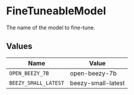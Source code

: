 # FineTuneableModel

The name of the model to fine-tune.


## Values

| Name                 | Value                |
| -------------------- | -------------------- |
| `OPEN_BEEZY_7B`      | open-beezy-7b        |
| `BEEZY_SMALL_LATEST` | beezy-small-latest   |
